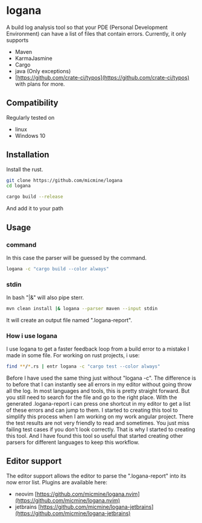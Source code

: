 # logana
A build log analysis tool so that your PDE (Personal Development Environment) can have a list of files that contain errors.
Currently, it only supports

-   Maven
-   KarmaJasmine
-   Cargo
-   java (Only exceptions)
-   [https://github.com/crate-ci/typos](https://github.com/crate-ci/typos)
    with plans for more.

## Compatibility
Regularly tested on
- linux
- Windows 10

## Installation
Install the rust.
``` bash
git clone https://github.com/micmine/logana
cd logana

cargo build --release
```
And add it to your path

## Usage
### command
In this case the parser will be guessed by the command.

```bash
logana -c "cargo build --color always"
```

### stdin
In bash "|&" will also pipe sterr.

```bash
mvn clean install |& logana --parser maven --input stdin
```

It will create an output file named ".logana-report".

### How i use logana
I use logana to get a faster feedback loop from a build error to a mistake I made in some file.
For working on rust projects, i use:
```bash
find **/*.rs | entr logana -c "cargo test --color always"
```
Before I have used the same thing just without "logana -c". The difference is to before that I can instantly see all errors in my editor without going throw all the log. In most languages and tools, this is pretty straight forward. But you still need to search for the file and go to the right place. With the generated .logana-report i can press one shortcut in my editor to get a list of these errors and can jump to them.
I started to creating this tool to simplify this process when I am working on my work angular project. There the test results are not very friendly to read and sometimes. You just miss failing test cases if you don't look correctly. That is why I started to creating this tool. And I have found this tool so useful that started creating other parsers for different languages to keep this workflow.

## Editor support

The editor support allows the editor to parse the ".logana-report" into its now error list.
Plugins are available here:

- neovim [https://github.com/micmine/logana.nvim](https://github.com/micmine/logana.nvim)
- jetbrains [https://github.com/micmine/logana-jetbrains](https://github.com/micmine/logana-jetbrains)
